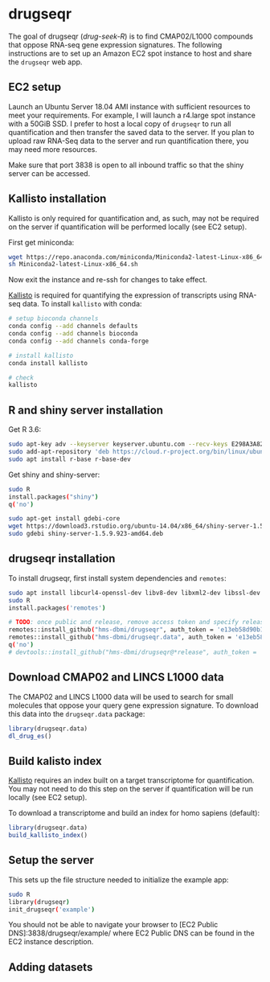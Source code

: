 # drugseqr

<!-- badges: start -->
<!-- badges: end -->

The goal of drugseqr (*drug-seek-R*) is to find CMAP02/L1000 compounds that oppose RNA-seq gene expression signatures. The following instructions are to set up an Amazon EC2 spot instance to host and share the `drugseqr` web app.

## EC2 setup

Launch an Ubuntu Server 18.04 AMI instance with sufficient resources to meet your requirements. For example, I will launch a r4.large spot instance with a 50GiB SSD. I prefer to host a local copy of `drugseqr` to run all quantification and then transfer the saved data to the server. If you plan to upload raw RNA-Seq data to the server and run quantification there, you may need more resources.

Make sure that port 3838 is open to all inbound traffic so that the shiny server can be accessed.

## Kallisto installation

Kallisto is only required for quantification and, as such, may not be required on the server if quantification will be performed locally (see EC2 setup).

First get miniconda:

```bash
wget https://repo.anaconda.com/miniconda/Miniconda2-latest-Linux-x86_64.sh
sh Miniconda2-latest-Linux-x86_64.sh
```

Now exit the instance and re-ssh for changes to take effect.

[Kallisto](https://pachterlab.github.io/kallisto/download) is required for quantifying the expression of transcripts using RNA-seq data. To install `kallisto` with conda:

```bash
# setup bioconda channels
conda config --add channels defaults
conda config --add channels bioconda
conda config --add channels conda-forge

# install kallisto
conda install kallisto

# check
kallisto
```

## R and shiny server installation

Get R 3.6:

```bash
sudo apt-key adv --keyserver keyserver.ubuntu.com --recv-keys E298A3A825C0D65DFD57CBB651716619E084DAB9
sudo add-apt-repository 'deb https://cloud.r-project.org/bin/linux/ubuntu bionic-cran35/'
sudo apt install r-base r-base-dev
```

Get shiny and shiny-server:

```bash
sudo R
install.packages("shiny")
q('no')

sudo apt-get install gdebi-core
wget https://download3.rstudio.org/ubuntu-14.04/x86_64/shiny-server-1.5.9.923-amd64.deb
sudo gdebi shiny-server-1.5.9.923-amd64.deb
```

## drugseqr installation

To install drugseqr, first install system dependencies and `remotes`:

```bash
sudo apt install libcurl4-openssl-dev libv8-dev libxml2-dev libssl-dev
sudo R
install.packages('remotes')

# TODO: once public and release, remove access token and specify release
remotes::install_github("hms-dbmi/drugseqr", auth_token = 'e13eb58d90b1a6a62798c995485ad437be5e008f')
remotes::install_github("hms-dbmi/drugseqr.data", auth_token = 'e13eb58d90b1a6a62798c995485ad437be5e008f')
q('no')
# devtools::install_github("hms-dbmi/drugseqr@*release", auth_token = 'e13eb58d90b1a6a62798c995485ad437be5e008f')
```

## Download CMAP02 and LINCS L1000 data

The CMAP02 and LINCS L1000 data will be used to search for small molecules that oppose your query gene expression signature. To download this data into the `drugseqr.data` package:

```R
library(drugseqr.data)
dl_drug_es()
```

## Build kalisto index

[Kallisto](https://pachterlab.github.io/kallisto/) requires an index built on a target transcriptome for quantification. You may not need to do this step on the server if quantification will be run locally (see EC2 setup).

To download a transcriptome and build an index for homo sapiens (default):

```R
library(drugseqr.data)
build_kallisto_index()
```

## Setup the server

This sets up the file structure needed to initialize the example app:

```bash
sudo R
library(drugseqr)
init_drugseqr('example')
```

You should not be able to navigate your browser to  [EC2 Public DNS]:3838/drugseqr/example/ where EC2 Public DNS can be found in the EC2 instance description.


## Adding datasets

